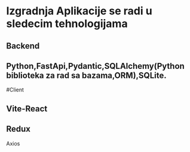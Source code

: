  #  Izgradnja Aplikacije se radi u sledecim tehnologijama
 ## Backend
 ## Python,FastApi,Pydantic,SQLAlchemy(Python biblioteka za rad sa bazama,ORM),SQLite.
 
 #Client
 ## Vite-React
 ## Redux
 Axios
